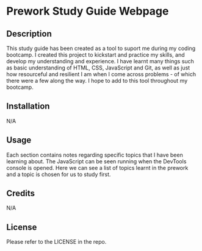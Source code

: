 # Prework Study Guide Webpage

## Description

This study guide has been created as a tool to suport me during my coding bootcamp. I created this project to kickstart and practice my skills, and develop my understanding and experience. I have learnt many things such as basic understanding of HTML, CSS, JavaScript and Git, as well as just how resourceful and resilient I am when I come across problems - of which there were a few along the way. I hope to add to this tool throughout my bootcamp.

## Installation

N/A

## Usage

Each section contains notes regarding specific topics that I have been learning about. The JavaScript can be seen running when the DevTools console is opened. Here we can see a list of topics learnt in the prework and a topic is chosen for us to study first.


## Credits

N/A

## License

Please refer to the LICENSE in the repo.
